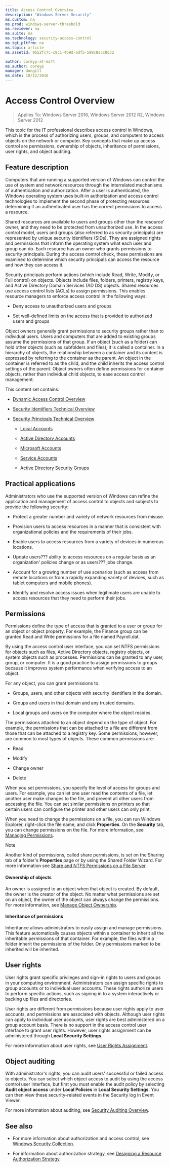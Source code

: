 ```yaml
---
title: Access Control Overview
description: "Windows Server Security"
ms.custom: na
ms.prod: windows-server-threshold
ms.reviewer: na
ms.suite: na
ms.technology: security-access-control
ms.tgt_pltfrm: na
ms.topic: article
ms.assetid: 9b52fc7c-c8c1-4b9d-adf5-598c8acc0d32

author: coreyp-at-msft
ms.author: coreyp
manager: dongill
ms.date: 10/12/2016
---
```

# Access Control Overview

>Applies To: Windows Server 2016, Windows Server 2012 R2, Windows Server 2012

This topic for the IT professional describes access control in Windows, which is the process of authorizing users, groups, and computers to access objects on the network or computer. Key concepts that make up access control are permissions, ownership of objects, inheritance of permissions, user rights, and object auditing.

## <a name="BKMK_OVER"></a>Feature description
Computers that are running a supported version of Windows can control the use of system and network resources through the interrelated mechanisms of authentication and authorization. After a user is authenticated, the Windows operating system uses built-in authorization and access control technologies to implement the second phase of protecting resources: determining if an authenticated user has the correct permissions to access a resource.

Shared resources are available to users and groups other than the resource' owner, and they need to be protected from unauthorized use. In the access control model, users and groups (also referred to as security principals) are represented by unique security identifiers (SIDs). They are assigned rights and permissions that inform the operating system what each user and group can do. Each resource has an owner who grants permissions to security principals. During the access control check, these permissions are examined to determine which security principals can access the resource and how they can access it.

Security principals perform actions (which include Read, Write, Modify, or Full control) on objects. Objects include files, folders, printers, registry keys, and Active Directory Domain Services (AD DS) objects. Shared resources use access control lists (ACLs) to assign permissions. This enables resource managers to enforce access control in the following ways:

-   Deny access to unauthorized users and groups

-   Set well-defined limits on the access that is provided to authorized users and groups

Object owners generally grant permissions to security groups rather than to individual users. Users and computers that are added to existing groups assume the permissions of that group. If an object (such as a folder) can hold other objects (such as subfolders and files), it is called a container. In a hierarchy of objects, the relationship between a container and its content is expressed by referring to the container as the parent. An object in the container is referred to as the child, and the child inherits the access control settings of the parent. Object owners often define permissions for container objects, rather than individual child objects, to ease access control management.

This content set contains:

-   [Dynamic Access Control Overview](dynamic-access-control-overview.md)

-   [Security Identifiers Technical Overview](security-identifiers-technical-overview.md)

-   [Security Principals Technical Overview](security-principals-technical-overview.md)

    -   [Local Accounts](local-accounts.md)

    -   [Active Directory Accounts](active-directory-accounts.md)

    -   [Microsoft Accounts](microsoft-accounts.md)

    -   [Service Accounts](service-accounts.md)

    -   [Active Directory Security Groups](active-directory-security-groups.md)

## <a name="BKMK_APP"></a>Practical applications
Administrators who use the supported version of Windows can refine the application and management of access control to objects and subjects to provide the following security:

-   Protect a greater number and variety of network resources from misuse.

-   Provision users to access resources in a manner that is consistent with organizational policies and the requirements of their jobs.

-   Enable users to access resources from a variety of devices in numerous locations.

-   Update users??? ability to access resources on a regular basis as an organization' policies change or as users??? jobs change.

-   Account for a growing number of use scenarios (such as access from remote locations or from a rapidly expanding variety of devices, such as tablet computers and mobile phones).

-   Identify and resolve access issues when legitimate users are unable to access resources that they need to perform their jobs.

## Permissions
Permissions define the type of access that is granted to a user or group for an object or object property. For example, the Finance group can be granted Read and Write permissions for a file named Payroll.dat.

By using the access control user interface, you can set NTFS permissions for objects such as files, Active Directory objects, registry objects, or system objects such as processes. Permissions can be granted to any user, group, or computer. It is a good practice to assign permissions to groups because it improves system performance when verifying access to an object.

For any object, you can grant permissions to:

-   Groups, users, and other objects with security identifiers in the domain.

-   Groups and users in that domain and any trusted domains.

-   Local groups and users on the computer where the object resides.

The permissions attached to an object depend on the type of object. For example, the permissions that can be attached to a file are different from those that can be attached to a registry key. Some permissions, however, are common to most types of objects. These common permissions are:

-   Read

-   Modify

-   Change owner

-   Delete

When you set permissions, you specify the level of access for groups and users. For example, you can let one user read the contents of a file, let another user make changes to the file, and prevent all other users from accessing the file. You can set similar permissions on printers so that certain users can configure the printer and other users can only print.

When you need to change the permissions on a file, you can run Windows Explorer, right-click the file name, and click **Properties**. On the **Security** tab, you can change permissions on the file. For more information, see [Managing Permissions](http://technet.microsoft.com/library/cc770962.aspx).

> [!NOTE]
> Another kind of permissions, called share permissions, is set on the Sharing tab of a folder's **Properties** page or by using the Shared Folder Wizard. For more information see [Share and NTFS Permissions on a File Server](http://technet.microsoft.com/library/cc754178.aspx).

#### Ownership of objects
An owner is assigned to an object when that object is created. By default, the owner is the creator of the object. No matter what permissions are set on an object, the owner of the object can always change the permissions. For more information, see [Manage Object Ownership](http://technet.microsoft.com/library/cc732983(v=ws.10).aspx).

#### Inheritance of permissions
Inheritance allows administrators to easily assign and manage permissions. This feature automatically causes objects within a container to inherit all the inheritable permissions of that container. For example, the files within a folder inherit the permissions of the folder. Only permissions marked to be inherited will be inherited.

## User rights
User rights grant specific privileges and sign-in rights to users and groups in your computing environment. Administrators can assign specific rights to group accounts or to individual user accounts. These rights authorize users to perform specific actions, such as signing in to a system interactively or backing up files and directories.

User rights are different from permissions because user rights apply to user accounts, and permissions are associated with objects. Although user rights can apply to individual user accounts, user rights are best administered on a group account basis. There is no support in the access control user interface to grant user rights. However, user rights assignment can be administered through **Local Security Settings**.

For more information about user rights, see [User Rights Assignment](http://technet.microsoft.com/library/dn221963(v=ws.10).aspx).

## Object auditing
With administrator's rights, you can audit users' successful or failed access to objects. You can select which object access to audit by using the access control user interface, but first you must enable the audit policy by selecting **Audit object access** under **Local Policies** in  **Local Security Settings**. You can then view these security-related events in the Security log in Event Viewer.

For more information about auditing, see [Security Auditing Overview](security-auditing-overview.md).

## See also

-   For more information about authorization and access control, see [Windows Security Collection](http://go.microsoft.com/fwlink/?LinkId=4565).

-   For information about authorization strategy, see [Designing a Resource Authorization Strategy](http://go.microsoft.com/fwlink/?LinkId=4734).


